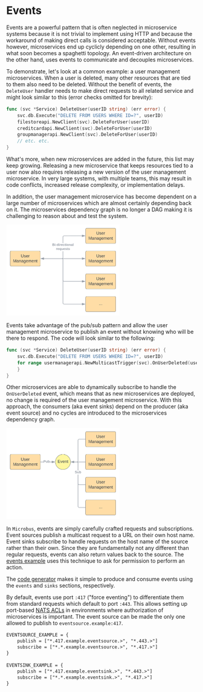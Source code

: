 # Events

Events are a powerful pattern that is often neglected in microservice systems because it is not trivial to implement using HTTP and because the workaround of making direct calls is considered acceptable. Without events however, microservices end up cyclicly depending on one other, resulting in what soon becomes a spaghetti topology. An event-driven architecture on the other hand, uses events to communicate and decouples microservices.

To demonstrate, let's look at a common example: a user management microservices. When a user is deleted, many other resources that are tied to them also need to be deleted. Without the benefit of events, the `DeleteUser` handler needs to make direct requests to all related service and might look similar to this (error checks omitted for brevity):

```go
func (svc *Service) DeleteUser(userID string) (err error) {
    svc.db.Execute("DELETE FROM USERS WHERE ID=?", userID)
    filestoreapi.NewClient(svc).DeleteForUser(userID)
    creditcardapi.NewClient(svc).DeleteForUser(userID)
    groupmanagerapi.NewClient(svc).DeleteForUser(userID)
    // etc. etc.
}
```

What's more, when new microservices are added in the future, this list may keep growing. Releasing a new microservice that keeps resources tied to a user now also requires releasing a new version of the user management microservice. In very large systems, with multiple teams, this may result in code conflicts, increased release complexity, or implementation delays.

In addition, the user management microservice has become dependent on a large number of microservices which are almost certainly depending back on it. The microservices dependency graph is no longer a DAG making it is challenging to reason about and test the system.

<img src="events-1.svg" width="300">

Events take advantage of the pub/sub pattern and allow the user management microservice to publish an event without knowing who will be there to respond. The code will look similar to the following:

```go
func (svc *Service) DeleteUser(userID string) (err error) {
    svc.db.Execute("DELETE FROM USERS WHERE ID=?", userID)
    for range usermanagerapi.NewMulticastTrigger(svc).OnUserDeleted(userID) {
    }
}
```

Other microservices are able to dynamically subscribe to handle the `OnUserDeleted` event, which means that as new microservices are deployed, no change is required of the user management microservice. With this approach, the consumers (aka event sinks) depend on the producer (aka event source) and no cycles are introduced to the microservices dependency graph.

<img src="events-2.svg" width="300">

In `Microbus`, events are simply carefully crafted requests and subscriptions. Event sources publish a multicast request to a URL on their own host name. Event sinks subscribe to handle requests on the host name of the source rather than their own. Since they are fundamentally not any different than regular requests, events can also return values back to the source. The [events example](../structure/examples.md) uses this technique to ask for permission to perform an action. 

The [code generator](./codegen.md) makes it simple to produce and consume events using the `events` and `sinks` sections, respectively.

By default, events use port `:417` ("force eventing") to differentiate them from standard requests which default to port `:443`. This allows setting up port-based [NATS ACLs](https://docs.nats.io/running-a-nats-service/configuration/securing_nats/authorization) in environments where authorization of microservices is important. The event source can be made the only one allowed to publish to `eventsource.example:417`.

```
EVENTSOURCE_EXAMPLE = {
    publish = ["*.417.example.eventsource.>", "*.443.>"]
    subscribe = ["*.*.example.eventsource.>", "*.417.>"]
}

EVENTSINK_EXAMPLE = {
    publish = ["*.417.example.eventsink.>", "*.443.>"]
    subscribe = ["*.*.example.eventsink.>", "*.417.>"]
}
```
